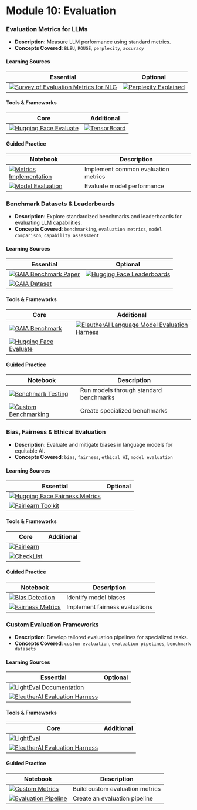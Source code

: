 # Module 10: Evaluation

### Evaluation Metrics for LLMs
- **Description**: Measure LLM performance using standard metrics.
- **Concepts Covered**: `BLEU`, `ROUGE`, `perplexity`, `accuracy`

#### Learning Sources
| Essential | Optional |
|-----------|----------|
| [![Survey of Evaluation Metrics for NLG](https://badgen.net/badge/Paper/Survey%20of%20Evaluation%20Metrics%20for%20NLG/purple)](https://arxiv.org/abs/1612.09332) | [![Perplexity Explained](https://badgen.net/badge/Blog/Perplexity%20Explained/cyan)](https://towardsdatascience.com/perplexity-in-language-models-87a196019a94) |

#### Tools & Frameworks
| Core | Additional |
|-----------|----------|
| [![Hugging Face Evaluate](https://badgen.net/badge/Framework/Hugging%20Face%20Evaluate/green)](https://huggingface.co/docs/evaluate) | [![TensorBoard](https://badgen.net/badge/Framework/TensorBoard/green)](https://www.tensorflow.org/tensorboard) |

#### Guided Practice
| Notebook | Description |
|----------|-------------|
| [![Metrics Implementation](https://badgen.net/badge/Notebook/Metrics%20Implementation/orange)](notebooks/metrics_basics.ipynb) | Implement common evaluation metrics |
| [![Model Evaluation](https://badgen.net/badge/Notebook/Model%20Evaluation/orange)](notebooks/model_eval.ipynb) | Evaluate model performance |

### Benchmark Datasets & Leaderboards
- **Description**: Explore standardized benchmarks and leaderboards for evaluating LLM capabilities.
- **Concepts Covered**: `benchmarking`, `evaluation metrics`, `model comparison`, `capability assessment`

#### Learning Sources
| Essential | Optional |
|-----------|----------|
| [![GAIA Benchmark Paper](https://badgen.net/badge/Paper/GAIA%20Benchmark%20Paper/purple)](https://huggingface.co/spaces/gaia-benchmark/leaderboard) | [![Hugging Face Leaderboards](https://badgen.net/badge/Website/Hugging%20Face%20Leaderboards/blue)](https://huggingface.co/spaces/leaderboard) |
| [![GAIA Dataset](https://badgen.net/badge/Hugging%20Face%20Dataset/GAIA%20Dataset/yellow)](https://huggingface.co/datasets/gaia-benchmark/GAIA) | |

#### Tools & Frameworks
| Core | Additional |
|-----------|----------|
| [![GAIA Benchmark](https://badgen.net/badge/Website/GAIA%20Benchmark/blue)](https://huggingface.co/spaces/gaia-benchmark/leaderboard) | [![EleutherAI Language Model Evaluation Harness](https://badgen.net/badge/Github%20Repository/EleutherAI%20Language%20Model%20Evaluation%20Harness/gray)](https://github.com/EleutherAI/lm-evaluation-harness) |
| [![Hugging Face Evaluate](https://badgen.net/badge/Framework/Hugging%20Face%20Evaluate/green)](https://huggingface.co/docs/evaluate) | |

#### Guided Practice
| Notebook | Description |
|----------|-------------|
| [![Benchmark Testing](https://badgen.net/badge/Notebook/Benchmark%20Testing/orange)](notebooks/benchmark_testing.ipynb) | Run models through standard benchmarks |
| [![Custom Benchmarking](https://badgen.net/badge/Notebook/Custom%20Benchmarking/orange)](notebooks/custom_benchmarks.ipynb) | Create specialized benchmarks |

### Bias, Fairness & Ethical Evaluation
- **Description**: Evaluate and mitigate biases in language models for equitable AI.
- **Concepts Covered**: `bias`, `fairness`, `ethical AI`, `model evaluation`

#### Learning Sources
| Essential | Optional |
|-----------|----------|
| [![Hugging Face Fairness Metrics](https://badgen.net/badge/Docs/Hugging%20Face%20Fairness%20Metrics/green)](https://huggingface.co/docs/evaluate/fairness_metrics) | |
| [![Fairlearn Toolkit](https://badgen.net/badge/Website/Fairlearn%20Toolkit/blue)](https://fairlearn.org/) | |

#### Tools & Frameworks
| Core | Additional |
|-----------|----------|
| [![Fairlearn](https://badgen.net/badge/Framework/Fairlearn/green)](https://fairlearn.org/) | |
| [![CheckList](https://badgen.net/badge/Github%20Repository/CheckList/gray)](https://github.com/marcotcr/checklist) | |

#### Guided Practice
| Notebook | Description |
|----------|-------------|
| [![Bias Detection](https://badgen.net/badge/Notebook/Bias%20Detection/orange)](notebooks/bias_detection.ipynb) | Identify model biases |
| [![Fairness Metrics](https://badgen.net/badge/Notebook/Fairness%20Metrics/orange)](notebooks/fairness_metrics.ipynb) | Implement fairness evaluations |

### Custom Evaluation Frameworks
- **Description**: Develop tailored evaluation pipelines for specialized tasks.
- **Concepts Covered**: `custom evaluation`, `evaluation pipelines`, `benchmark datasets`

#### Learning Sources
| Essential | Optional |
|-----------|----------|
| [![LightEval Documentation](https://badgen.net/badge/Github%20Repository/LightEval%20Documentation/gray)](https://github.com/huggingface/lighteval) | |
| [![EleutherAI Evaluation Harness](https://badgen.net/badge/Github%20Repository/EleutherAI%20Evaluation%20Harness/gray)](https://github.com/EleutherAI/lm-evaluation-harness) | |

#### Tools & Frameworks
| Core | Additional |
|-----------|----------|
| [![LightEval](https://badgen.net/badge/Github%20Repository/LightEval/gray)](https://github.com/huggingface/lighteval) | |
| [![EleutherAI Evaluation Harness](https://badgen.net/badge/Github%20Repository/EleutherAI%20Evaluation%20Harness/gray)](https://github.com/EleutherAI/lm-evaluation-harness) | |

#### Guided Practice
| Notebook | Description |
|----------|-------------|
| [![Custom Metrics](https://badgen.net/badge/Notebook/Custom%20Metrics/orange)](notebooks/custom_metrics.ipynb) | Build custom evaluation metrics |
| [![Evaluation Pipeline](https://badgen.net/badge/Notebook/Evaluation%20Pipeline/orange)](notebooks/eval_pipeline.ipynb) | Create an evaluation pipeline |
